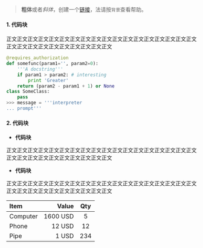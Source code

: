 ﻿<!--
author: beebol
date: 2016-01-19 14:43:33
title: 【模板】博客模板
tags: shell,shell编程,判断,条件
category: Shell
status: draft
summary: &nbsp;判断操作符判断为真的条件字符串判断?[ stringA=stringB ]stringA等于stringB[ stringA==stringB ]stringA等于stringB[ stringA!=stringB ]stringA不等于stringB[ string
-->

> **粗体**或者*斜体*，创建一个[链接](http://www.example.com)，法请按`背景`查看帮助。 

####  **1. 代码块**

正文正文正文正文正文正文正文正文正文正文正文正文正文正文正文正文正文正文正文正文正文正文正文正文正文正文正文正文

``` python
@requires_authorization
def somefunc(param1='', param2=0):
    '''A docstring'''
    if param1 > param2: # interesting
        print 'Greater'
    return (param2 - param1 + 1) or None
class SomeClass:
    pass
>>> message = '''interpreter
... prompt'''
```

####  2. 代码块
+ **代码块**

正文正文正文正文正文正文正文正文正文正文正文正文正文正文正文正文正文正文正文正文正文正文正文正文正文正文正文正文

+ **代码块**

正文正文正文正文正文正文正文正文正文正文正文正文正文正文正文正文正文正文正文正文正文正文正文正文正文正文正文正文

| Item      |    Value | Qty  |
| :-------- | --------:| :--: |
| Computer  | 1600 USD |  5   |
| Phone     |   12 USD |  12  |
| Pipe      |    1 USD | 234  |




